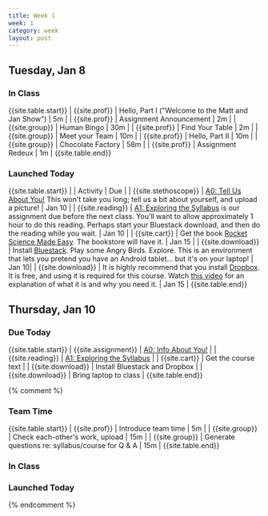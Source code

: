 ```yaml
---
title: Week 1 
week: 1
category: week
layout: post
---
```


## Tuesday, Jan 8

### In Class

{{site.table.start}}
| {{site.prof}} | Hello, Part I ("Welcome to the Matt and Jan Show") | 5m |
| {{site.prof}} | Assignment Announcement | 2m |
| {{site.group}} | Human Bingo | 30m |
| {{site.prof}} | Find Your Table | 2m |
| {{site.group}} | Meet your Team | 10m |
| {{site.prof}} | Hello, Part II | 10m |
| {{site.group}} | Chocolate Factory | 58m |
| {{site.prof}} | Assignment Redeux | 1m |
{{site.table.end}}

### Launched Today

{{site.table.start}}
| | Activity | Due | 
| {{site.stethoscope}} | [A0: Tell Us About You!]({{site.base}}/todo/a0/) This won't take you long; tell us a bit about yourself, and upload a picture! | Jan 10 |
| {{site.reading}} | [A1: Exploring the Syllabus]({{site.base}}/todo/a1/) is our assignment due before the next class. You'll want to allow approximately 1 hour to do this reading. Perhaps start your Bluestack download, and then do the reading while you wait. | Jan 10 |
| {{site.cart}} | Get the book [Rocket Science Made Easy](http://www.amazon.com/Rocket-Surgery-Made-Easy-Yourself/dp/0321657292). The bookstore will have it. | Jan 15 |
| {{site.download}} | Install [Bluestack](http://bluestack.com/). Play some Angry Birds. Explore. This is an environment that lets you pretend you have an Android tablet... but it's on your laptop! | Jan 10|
| {{site.download}} | It is highly recommend that you install [Dropbox](http://db.tt/zgUQOl6A). It is free, and using it is required for this course. Watch [this video](http://www.youtube.com/watch?v=52xllJksWg4) for an explanation of what it is and why you need it. | Jan 15 |
{{site.table.end}}

<!-- # # # # # # # # # # # # # # # # # # # # # # # # # # # -->

## Thursday, Jan 10

### Due Today

{{site.table.start}}
| {{site.assignment}} | [A0: Info About You!]({{site.base}}/todo/a0/) |
| {{site.reading}} | [A1: Exploring the Syllabus]({{site.base}}/todo/a1/) |
| {{site.cart}} | Get the course text | 
| {{site.download}} | Install Bluestack and Dropbox | 
| {{site.download}} | Bring laptop to class |
{{site.table.end}}

{% comment %}
### Team Time

{{site.table.start}}
| {{site.prof}} | Introduce team time | 5m |
| {{site.group}} | Check each-other's work, upload | 15m |
| {{site.group}} | Generate questions re: syllabus/course for Q & A | 15m |
{{site.table.end}}

### In Class

### Launched Today

{% endcomment %}

<!-- # # # # # # # # # # # # # # # # # # # # # # # # # # # -->

